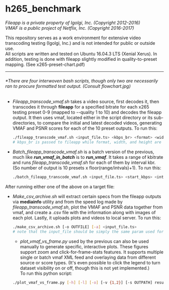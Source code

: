 # h265_benchmark
_Fileapp is a private property of Igolgi, Inc. (Copyright 2012-2016)_  
_VMAF is a public project of Netflix, Inc. (Copyright 2016-2017)_

This repository serves as a work environment for extensive video transcoding testing (Igolgi, Inc.) and is not intended for public or outside use.  
All scripts are written and tested on Ubuntu 16.04.3 LTS (Xenial Xerus).
In addition, testing is done with fileapp slightly modified in quality-to-preset mapping. (See x265-preset-chart.pdf)

---

###### \*There are four interwoven bash scripts, though only two are necessarily ran to procure formatted test output. (Consult flowchart.jpg)

- *Fileapp_transcode_vmaf.sh* takes a video source, first decodes it, then transcodes it through **fileapp** for a specified bitrate for each x265 testing preset 0-9 (mapped to --quality 1 to 10) and decodes the fileapp output. It then uses vmaf, located either in the script directory or its sub-directories, to compare the initial and latest decoded videos, generating VMAF and PSNR scores for each of the 10 preset outputs. 
To run this:
   ```bash
   ./fileapp_transcode_vmaf.sh <input_file.ts> <kbps_br> <format> <width> <height>
   # kbps_br is passed to fileapp while format, width, and height are vmaf required parameters
   ```

- *Batch_fileapp_transcode_vmaf.sh* is a batch version of the previous, much like **_run_vmaf_in_batch_** is to **_run_vmaf_**. It takes a range of kbitrate and runs *fileapp_transcode_vmaf.sh* for each of them by interval kbr. (So number of output is 10 presets x floor(range/intvals)+1). To run this:
   ```bash
   ./batch_fileapp_transcode_vmaf.sh <input_file.ts> <start_kbps> <intvals> <end_kbps> <format> <width> <height>
   ```

After running either one of the above on a target file:

- *Make_csv_archive.sh* will extract certain specs from the fileapp outputs via **mediainfo** utility and from the speed log made by *fileapp_transcode_vmaf.sh*, plot the VMAF and PSNR data together from vmaf, and create a .csv file with the information along with images of each plot. Lastly, it uploads plots and videos to local server. To run this:
   ```bash
   ./make_csv_archive.sh [-o OUTFILE] [-a] <input_file.ts>
   # note that the input_file should be simply the same param used for the first script
   ```
   - *plot_vmaf_vs_frame.py* used by the previous can also be used manually to generate specific, interactive plots. These figures support zoom and click-for-frame-stats features. It supports multiple single or batch vmaf XML feed and overlaying data from different source or score types. (It's even possible to click the legend to turn dataset visibility on or off, though this is not yet implemented.)  
   To run this python script:
   ```bash
   ./plot_vmaf_vs_frame.py [-h] [-l] [-o] [-v {1,2}] [-s OUTPATH] result.xml [result.xml ...]
   ```
